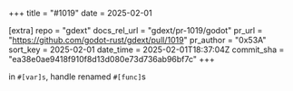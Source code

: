 +++
title = "#1019"
date = 2025-02-01

[extra]
repo = "gdext"
docs_rel_url = "gdext/pr-1019/godot"
pr_url = "https://github.com/godot-rust/gdext/pull/1019"
pr_author = "0x53A"
sort_key = 2025-02-01
date_time = 2025-02-01T18:37:04Z
commit_sha = "ea38e0ae9418f910f8d13d080e73d736ab96bf7c"
+++

in `#[var]s`, handle renamed `#[func]`s
